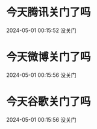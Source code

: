 # 今天腾讯关门了吗

2024-05-01 00:15:52 没关门

# 今天微博关门了吗

2024-05-01 00:15:56 没关门

# 今天谷歌关门了吗

2024-05-01 00:15:56 没关门

